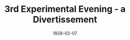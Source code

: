 ---
title: 3rd Experimental Evening - a Divertissement
date: 1928-02-07
opening_date: 1928-02-07
closing_date:
layout: productions
playbill:
Theatre: Theatre Jacksonville
cast:
- Ensemble:
  - Dore' Beauchamp-Nobbs
  - Tom K. Scauff, Jr.
understudies:
orchestra:
---